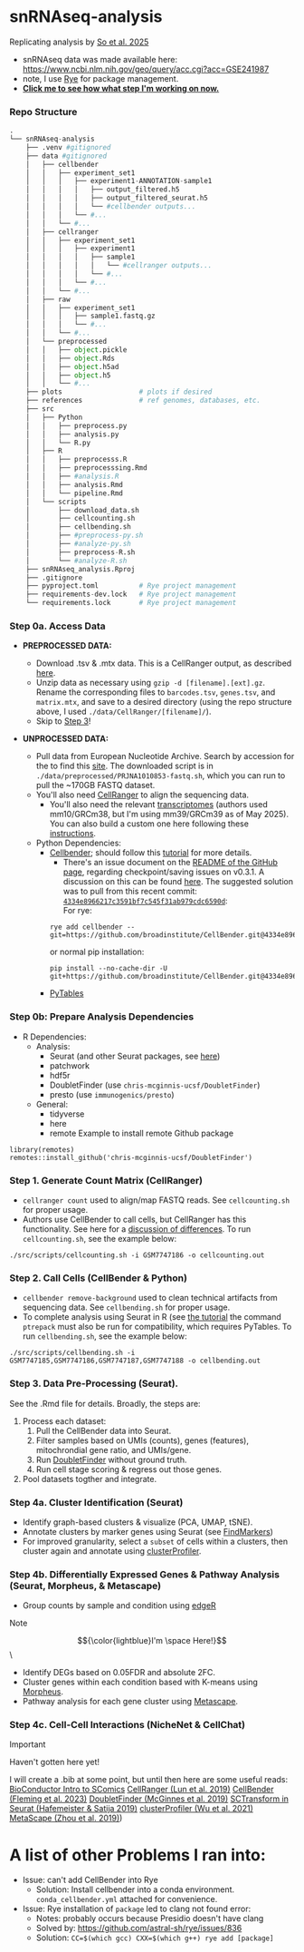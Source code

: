 # snRNAseq-analysis

Replicating analysis by [So et al. 2025](https://elifesciences.org/articles/97981#s4-9-1)
* snRNAseq data was made available here: https://www.ncbi.nlm.nih.gov/geo/query/acc.cgi?acc=GSE241987
* note, I use [Rye](https://rye.astral.sh/) for package management.
* [**Click me to see how what step I'm working on now.**](#anchor)

### Repo Structure
``` py
.
└── snRNAseq-analysis
    ├── .venv #gitignored
    ├── data #gitignored
    │   ├── cellbender
    │   │   ├── experiment_set1
    │   │   │   ├── experiment1-ANNOTATION-sample1
    │   │   │   │   ├── output_filtered.h5
    │   │   │   │   ├── output_filtered_seurat.h5
    │   │   │   │   └── #cellbender outputs...
    │   │   │   └── #...
    │   │   └── #...
    │   ├── cellranger
    │   │   ├── experiment_set1
    │   │   │   ├── experiment1
    │   │   │   │   ├── sample1
    │   │   │   │   │   └── #cellranger outputs...
    │   │   │   │   └── #...
    │   │   │   └── #...
    │   │   └── #...
    │   ├── raw
    │   │   ├── experiment_set1
    │   │   │   ├── sample1.fastq.gz
    │   │   │   └── #...
    │   │   └── #...
    │   └── preprocessed
    │   │   ├── object.pickle
    │   │   ├── object.Rds
    │   │   ├── object.h5ad
    │   │   ├── object.h5
    │   │   └── #...
    ├── plots                   # plots if desired
    ├── references              # ref genomes, databases, etc.
    ├── src
    │   ├── Python
    │   │   ├── preprocess.py
    │   │   ├── analysis.py
    │   │   └── R.py
    │   ├── R
    │   │   ├── preprocesss.R
    │   │   ├── preprocesssing.Rmd
    │   │   ├── #analysis.R
    │   │   ├── analysis.Rmd
    │   │   └── pipeline.Rmd
    │   └── scripts
    │       ├── download_data.sh
    │       ├── cellcounting.sh
    │       ├── cellbending.sh
    │       ├── #preprocess-py.sh
    │       ├── #analyze-py.sh
    │       ├── preprocess-R.sh
    │       └── #analyze-R.sh
    ├── snRNAseq_analysis.Rproj
    ├── .gitignore
    ├── pyproject.toml          # Rye project management
    ├── requirements-dev.lock   # Rye project management
    └── requirements.lock       # Rye project management
```

### Step 0a. Access Data
* **PREPROCESSED DATA:**
    * Download .tsv & .mtx data. This is a CellRanger output, as described [here](https://kb.10xgenomics.com/hc/en-us/articles/115000794686-How-is-the-MEX-format-used-for-the-gene-barcode-matrices).
    * Unzip data as necessary using `gzip -d [filename].[ext].gz`. Rename the corresponding files to `barcodes.tsv`, `genes.tsv`, and `matrix.mtx`, and save to a desired directory (using the repo structure above, I used `./data/CellRanger/[filename]/`). 
    * Skip to [Step 3](#step-3-data-processing-r-seurat-doublefinder)!

* **UNPROCESSED DATA:**
    * Pull data from European Nucleotide Archive. Search by accession for the to find this [site](https://www.ebi.ac.uk/ena/browser/view/PRJNA1010853). The downloaded script is in `./data/preprocessed/PRJNA1010853-fastq.sh`, which you can run to pull the ~170GB FASTQ dataset.
    * You'll also need [CellRanger](https://www.10xgenomics.com/support/jp/software/cell-ranger/latest/tutorials/cr-tutorial-in) to align the sequencing data.
        * You'll also need the relevant [transcriptomes](https://www.10xgenomics.com/support/jp/software/cell-ranger/downloads#reference-downloads) (authors used mm10/GRCm38, but I'm using mm39/GRCm39 as of May 2025). You can also build a custom one here following these [instructions](https://www.10xgenomics.com/support/jp/software/cell-ranger/downloads/cr-ref-build-steps).
    * Python Dependencies:
        * [Cellbender](https://cellbender.readthedocs.io/en/latest/installation/index.html); should follow this [tutorial](https://cellbender.readthedocs.io/en/latest/tutorial/index.html) for more details.
            * There's an issue document on the [README of the GitHub page](https://github.com/broadinstitute/CellBender), regarding checkpoint/saving issues on v0.3.1. A discussion on this can be found [here](https://github.com/broadinstitute/CellBender/issues/386). The suggested solution was to pull from this recent commit: [`4334e8966217c3591bf7c545f31ab979cdc6590d`](https://github.com/lukabor/CellBender/commit/4334e8966217c3591bf7c545f31ab979cdc6590d):\
            For rye:
            ```
            rye add cellbender --git=https://github.com/broadinstitute/CellBender.git@4334e8966217c3591bf7c545f31ab979cdc6590d
            ```
            or normal pip installation:
            ```
            pip install --no-cache-dir -U git+https://github.com/broadinstitute/CellBender.git@4334e8966217c3591bf7c545f31ab979cdc6590d
            ```
        * [PyTables](https://www.pytables.org/usersguide/installation.html)

### Step 0b: Prepare Analysis Dependencies
* R Dependencies:
    * Analysis:
        * Seurat (and other Seurat packages, see [here](https://satijalab.org/seurat/articles/install.html#seurat-v5-seurat-5-install-from-github))
        * patchwork
        * hdf5r
        * DoubletFinder (use `chris-mcginnis-ucsf/DoubletFinder`)
        * presto (use `immunogenics/presto`)
    * General:
        * tidyverse
        * here
        * remote
Example to install remote Github package
```
library(remotes)
remotes::install_github('chris-mcginnis-ucsf/DoubletFinder')
```

### Step 1. Generate Count Matrix (CellRanger)
* `cellranger count` used to align/map FASTQ reads. See `cellcounting.sh` for proper usage.
* Authors use CellBender to call cells, but CellRanger has this functionality. See here for a [discussion of differences](https://bioinformatics.stackexchange.com/questions/20497/how-do-cellranger-and-cellbender-call-cells-what-is-the-difference-between-them).
To run `cellcounting.sh`, see the example below:
```
./src/scripts/cellcounting.sh -i GSM7747186 -o cellcounting.out
```

### Step 2. Call Cells (CellBender & Python)
* `cellbender remove-background` used to clean technical artifacts from sequencing data. See `cellbending.sh` for proper usage.
* To complete analysis using Seurat in R (see [the tutorial](https://cellbender.readthedocs.io/en/latest/tutorial/index.html#open-in-seurat) the command `ptrepack` must also be run for compatibility, which requires PyTables.
To run `cellbending.sh`, see the example below:
```
./src/scripts/cellbending.sh -i GSM7747185,GSM7747186,GSM7747187,GSM7747188 -o cellbending.out
```

### Step 3. Data Pre-Processing (Seurat).
See the .Rmd file for details. Broadly, the steps are:
1. Process each dataset:
    1. Pull the CellBender data into Seurat.
    2. Filter samples based on UMIs (counts), genes (features), mitochrondial gene ratio, and UMIs/gene.
    3. Run [DoubletFinder](https://github.com/chris-mcginnis-ucsf/DoubletFinder) without ground truth.
    4. Run cell stage scoring & regress out those genes.
2. Pool datasets togther and integrate.


### Step 4a. Cluster Identification (Seurat)
* Identify graph-based clusters & visualize (PCA, UMAP, tSNE).
* Annotate clusters by marker genes using Seurat (see [FindMarkers](https://satijalab.org/seurat/articles/pbmc3k_tutorial.html#finding-differentially-expressed-features-cluster-biomarkers))
* For improved granularity, select a `subset` of cells within a clusters, then cluster again and annotate using [clusterProfiler](https://bioconductor.org/packages/release/bioc/html/clusterProfiler.html).


### Step 4b. Differentially Expressed Genes & Pathway Analysis (Seurat, Morpheus, & Metascape)
* Group counts by sample and condition using [edgeR](https://bioconductor.org/packages/release/bioc/html/edgeR.html)

> [!NOTE]
> <a name="anchor"></a> $${\color{lightblue}I'm \space Here!}$$\

* Identify DEGs based on 0.05FDR and absolute 2FC.
* Cluster genes within each condition based with K-means using [Morpheus](https://software.broadinstitute.org/morpheus/).
* Pathway analysis for each gene cluster using [Metascape](https://metascape.org/gp/index.html#/main/step1).

### Step 4c. Cell-Cell Interactions (NicheNet & CellChat)
> [!IMPORTANT]
> Haven't gotten here yet!

I will create a .bib at some point, but until then here are some useful reads:
[BioConductor Intro to SComics](https://bioconductor.org/books/3.13/OSCA/)
[CellRanger (Lun et al. 2019)](https://genomebiology.biomedcentral.com/articles/10.1186/s13059-019-1662-y)
[CellBender (Fleming et al. 2023)](https://www.nature.com/articles/s41592-023-01943-7)
[DoubletFinder (McGinnes et al. 2019)](https://www.sciencedirect.com/science/article/pii/S2405471219300730?via%3Dihub)
[SCTransform in Seurat (Hafemeister & Satija 2019)](https://genomebiology.biomedcentral.com/articles/10.1186/s13059-019-1874-1)
[clusterProfiler (Wu et al. 2021)](https://www.sciencedirect.com/science/article/pii/S2666675821000667?via%3Dihub)
[MetaScape (Zhou et al. 2019)](https://www.nature.com/articles/s41467-019-09234-6))

# A list of other Problems I ran into:
- Issue: can't add CellBender into Rye
    - Solution: Install cellbender into a conda environment. `conda_cellbender.yml` attached for convenience.
- Issue: Rye installation of `package` led to clang not found error:
    - Notes: probably occurs because Presidio doesn't have clang
    - Solved by: https://github.com/astral-sh/rye/issues/836
    - Solution: `CC=$(which gcc) CXX=$(which g++) rye add [package]`